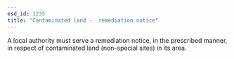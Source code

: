 ```yaml
---
esd_id: 1235
title: "Contaminated land -  remediation notice"
---
```


A local authority must serve a remediation notice, in the prescribed manner, in respect of contaminated land (non-special sites) in its area.

